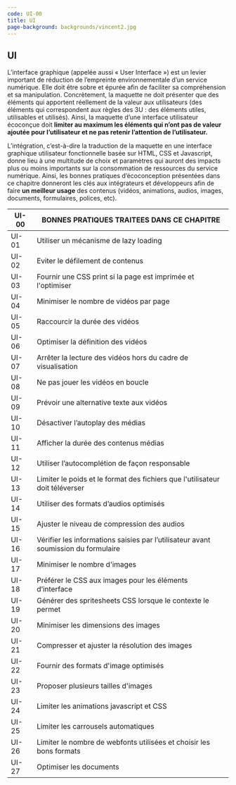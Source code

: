 ```yaml
---
code: UI-00
title: UI
page-background: backgrounds/vincent2.jpg
---
```

## UI

L’interface graphique (appelée aussi « User Interface ») est un levier important de réduction de l’empreinte environnementale d’un service numérique. Elle doit être sobre et épurée afin de faciliter sa compréhension et sa manipulation. Concrètement, la maquette ne doit présenter que des éléments qui apportent réellement de la valeur aux utilisateurs (des éléments qui correspondent aux règles des 3U : des éléments utiles, utilisables et utilisés). Ainsi, la maquette d’une interface utilisateur écoconçue doit **limiter au maximum les éléments qui n’ont pas de valeur ajoutée pour l’utilisateur et ne pas retenir l’attention de l’utilisateur.**

L’intégration, c’est-à-dire la traduction de la maquette en une interface graphique utilisateur fonctionnelle basée sur HTML, CSS et Javascript, donne lieu à une multitude de choix et paramètres qui auront des impacts plus ou moins importants sur la consommation de ressources du service numérique. Ainsi, les bonnes pratiques d’écoconception présentées dans ce chapitre donneront les clés aux intégrateurs et développeurs afin de faire **un meilleur usage** des contenus (vidéos, animations, audios, images, documents, formulaires, polices, etc).


| UI-00  | BONNES PRATIQUES TRAITEES DANS CE CHAPITRE                                           |
| ------ | ------------------------------------------------------------------------------------ |
| UI-01  | Utiliser un mécanisme de lazy loading                                               |
| UI-02  | Eviter le défilement de contenus                                                    |
| UI-03  | Fournir une CSS print si la page est imprimée et l'optimiser                        |
| UI-04  | Minimiser le nombre de vidéos par page                                              |
| UI-05  | Raccourcir la durée des vidéos                                                     |
| UI-06  | Optimiser la définition des vidéos                                                 |
| UI-07  | Arrêter la lecture des vidéos hors du cadre de visualisation                       |
| UI-08  | Ne pas jouer les vidéos en boucle                                                   |
| UI-09  | Prévoir une alternative texte aux vidéos                                           |
| UI-10  | Désactiver l’autoplay des médias                                                  |
| UI-11  | Afficher la durée des contenus médias                                              |
| UI-12  | Utiliser l’autocomplétion de façon responsable                                    |
| UI-13  | Limiter le poids et le format des fichiers que l'utilisateur doit téléverser       |
| UI-14  | Utiliser des formats d’audios optimisés                                            |
| UI-15  | Ajuster le niveau de compression des audios                                          |
| UI-16  | Vérifier les informations saisies par l’utilisateur avant soumission du formulaire |
| UI-17  | Minimiser le nombre d'images                                                         |
| UI-18  | Préférer le CSS aux images pour les éléments d’interface                        |
| UI-19  | Générer des spritesheets CSS lorsque le contexte le permet                         |
| UI-20  | Minimiser les dimensions des images                                                  |
| UI-21  | Compresser et ajuster la résolution des images                                      |
| UI-22  | Fournir des formats d'image optimisés                                               |
| UI- 23 | Proposer plusieurs tailles d'images                                                  |
| UI- 24 | Limiter les animations javascript et CSS                                             |
| UI- 25 | Limiter les carrousels automatiques                                                  |
| UI- 26 | Limiter le nombre de webfonts utilisées et choisir les bons formats                 |
| UI-27  | Optimiser les documents                                                              |
